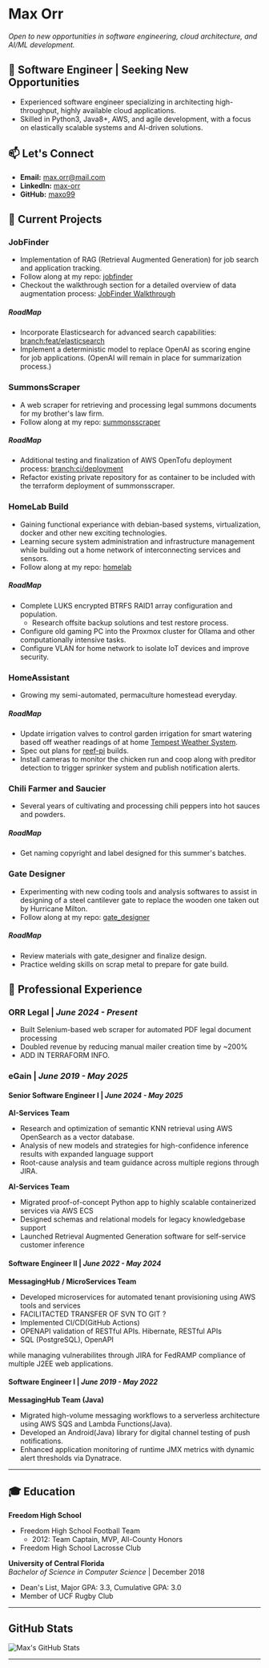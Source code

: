 # Max Orr 
*Open to new opportunities in software engineering, cloud architecture, and AI/ML development.*

## 🚀 Software Engineer | Seeking New Opportunities

- Experienced software engineer specializing in architecting high-throughput, highly available cloud applications. 
- Skilled in Python3, Java8+, AWS, and agile development, with a focus on elastically scalable systems and AI-driven solutions.


## 📫 Let's Connect

- **Email:** [max.orr@mail.com](mailto:max.orr@mail.com)
- **LinkedIn:** [max-orr](https://www.linkedin.com/in/max-orr/)
- **GitHub:** [maxo99](https://github.com/maxo99/)


## 🚀 Current Projects

### **JobFinder**
- Implementation of RAG (Retrieval Augmented Generation) for job search and application tracking.
- Follow along at my repo: [jobfinder](https://github.com/maxo99/jobfinder)
- Checkout the walkthrough section for a detailed overview of data augmentation process: [JobFinder Walkthrough](https://github.com/maxo99/jobfinder?tab=readme-ov-file#walkthrough)

##### RoadMap
- Incorporate Elasticsearch for advanced search capabilities: [branch:feat/elasticsearch](https://github.com/maxo99/jobfinder/tree/feat/elasticsearch)
- Implement a deterministic model to replace OpenAI as scoring engine for job applications. (OpenAI will remain in place for summarization process.)


### **SummonsScraper**
- A web scraper for retrieving and processing legal summons documents for my brother's law firm.
- Follow along at my repo: [summonsscraper](https://github.com/maxo99/summonsscraper)
##### RoadMap
- Additional testing and finalization of AWS OpenTofu deployment process: [branch:ci/deployment](https://github.com/maxo99/summonsscraper/tree/ci/deployment)
- Refactor existing private repository for as container to be included with the terraform deployment of summonsscraper.


### **HomeLab Build**
- Gaining functional experiance with debian-based systems, virtualization, docker and other new exciting technologies. 
- Learning secure system administration and infrastructure management while building out a home network of interconnecting services and sensors.
- Follow along at my repo: [homelab](https://github.com/maxo99/homelab)

##### RoadMap
- Complete LUKS encrypted BTRFS RAID1 array configuration and population.
    - Research offsite backup solutions and test restore process.
- Configure old gaming PC into the Proxmox cluster for Ollama and other computationally intensive tasks.
- Configure VLAN for home network to isolate IoT devices and improve security.

### **HomeAssistant**
- Growing my semi-automated, permaculture homestead everyday.
##### RoadMap
- Update irrigation valves to control garden irrigation for smart watering based off weather readings of at home [Tempest Weather System](https://shop.tempest.earth/products/tempest).
- Spec out plans for [reef-pi](https://reef-pi.github.io/) builds.
- Install cameras to monitor the chicken run and coop along with preditor detection to trigger sprinker system and publish notification alerts. 

### **Chili Farmer and Saucier**
- Several years of cultivating and processing chili peppers into hot sauces and powders. 
##### RoadMap
- Get naming copyright and label designed for this summer's batches. 


### **Gate Designer**
- Experimenting with new coding tools and analysis softwares to assist in designing of a steel cantilever gate to replace the wooden one taken out by Hurricane Milton. 
- Follow along at my repo: [gate_designer](https://github.com/maxo99/gate_designer)
##### RoadMap 
- Review materials with gate_designer and finalize design.
- Practice welding skills on scrap metal to prepare for gate build.


## 💼 Professional Experience


### **ORR Legal** | *June 2024 - Present*
- Built Selenium-based web scraper for automated PDF legal document processing
- Doubled revenue by reducing manual mailer creation time by ~200%
- ADD IN TERRAFORM INFO.

### **eGain** | *June 2019 - May 2025*

#### **Senior Software Engineer I** | *June 2024 - May 2025*
**AI-Services Team**
- Research and optimization of semantic KNN retrieval using AWS OpenSearch as a vector database.
- Analysis of new models and strategies for high-confidence inference results with expanded language support
- Root-cause analysis and team guidance across multiple regions through JIRA. 


**AI-Services Team**
- Migrated proof-of-concept Python app to highly scalable containerized services via AWS ECS
- Designed schemas and relational models for legacy knowledgebase support
- Launched Retrieval Augmented Generation software for self-service customer inference


#### **Software Engineer II** | *June 2022 - May 2024*
**MessagingHub / MicroServices Team**
- Developed microservices for automated tenant provisioning using AWS tools and services
- FACILITACTED TRANSFER OF SVN TO GIT ? 
- Implemented CI/CD(GitHub Actions) 
- OPENAPI validation of RESTful APIs.
Hibernate, RESTful APIs
- SQL (PostgreSQL), OpenAPI

 while managing vulnerabilites through JIRA for FedRAMP compliance of multiple J2EE web applications. 

#### **Software Engineer I** | *June 2019 - May 2022*
**MessagingHub Team (Java)**
- Migrated high-volume messaging workflows to a serverless architecture using AWS SQS and Lambda Functions(Java).
- Developed an Android(Java) library for digital channel testing of push notifications.
- Enhanced application monitoring of runtime JMX metrics with dynamic alert thresholds via Dynatrace.


---

## 🎓 Education

**Freedom High School**
- Freedom High School Football Team     
    - 2012: Team Captain, MVP, All-County Honors
- Freedom High School Lacrosse Club

**University of Central Florida**  
*Bachelor of Science in Computer Science* | December 2018  
- Dean's List, Major GPA: 3.3, Cumulative GPA: 3.0
- Member of UCF Rugby Club




---

## GitHub Stats

![Max's GitHub Stats](https://github-readme-stats.vercel.app/api?username=maxo99&show_icons=true&theme=dark)

---

